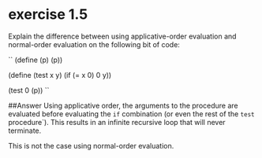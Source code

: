 # exercise 1.5
Explain the difference between using applicative-order evaluation
and normal-order evaluation on the following bit of code:

``
(define (p) (p))

(define (test x y)
  (if (= x 0)
      0
      y))

(test 0 (p))
``

##Answer
Using applicative order, the arguments to the procedure are
evaluated before evaluating the `if` combination (or even the rest 
of the `test` procedure`). This results in an infinite recursive
loop that will never terminate. 

This is not the case using normal-order evaluation.
